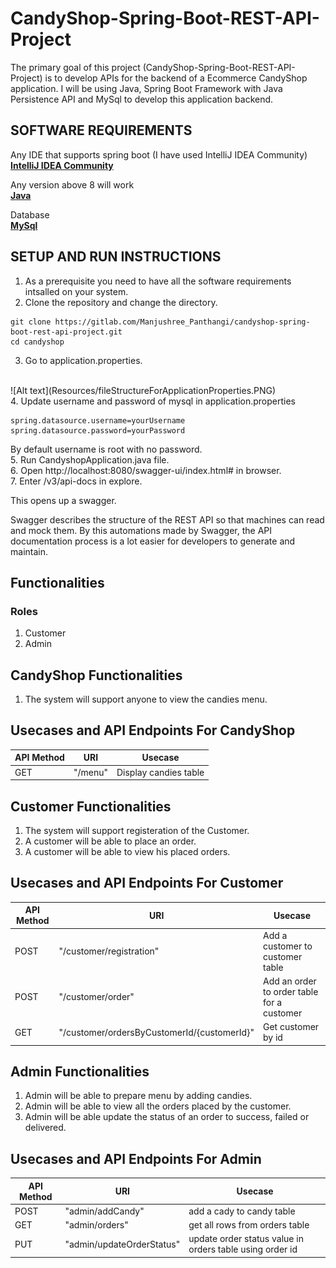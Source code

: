 # CandyShop-Spring-Boot-REST-API-Project

 The primary goal of this project (CandyShop-Spring-Boot-REST-API-Project) is to develop APIs for the backend of a Ecommerce CandyShop application. I will be using Java, Spring Boot Framework with Java Persistence API and MySql  to develop this application backend.

## SOFTWARE REQUIREMENTS

Any IDE that supports spring boot (I have used IntelliJ IDEA Community)
<br>
[**IntelliJ IDEA Community**](https://www.jetbrains.com/idea/download/#section=windows)

 
Any version above 8 will work
<br>
[**Java**](https://www.java.com/download/ie_manual.jsp)

Database
<br>
[**MySql**](https://www.mysql.com/downloads/)



## SETUP AND RUN INSTRUCTIONS

1. As a prerequisite you need to have all the software requirements intsalled on your system.
2. Clone the repository and change the directory.

```
git clone https://gitlab.com/Manjushree_Panthangi/candyshop-spring-boot-rest-api-project.git
cd candyshop

```

 3. Go to application.properties.
<br>
    ![Alt text](Resources/fileStructureForApplicationProperties.PNG)
<br>
4. Update username and password of mysql in application.properties


```
spring.datasource.username=yourUsername
spring.datasource.password=yourPassword
```
   
By default username is root with no password.
<br>
5. Run CandyshopApplication.java file.
<br>
6. Open http://localhost:8080/swagger-ui/index.html# in browser.
<br>
7.  Enter /v3/api-docs in explore.

This opens up a swagger.

Swagger describes the structure of the REST API so that machines can read and mock them.
By this automations made by Swagger, the API documentation process is a lot easier for developers to generate and maintain.



## Functionalities

### Roles
1. Customer
2. Admin

## CandyShop Functionalities

1. The system will support anyone to view the candies menu.

## Usecases and API Endpoints For CandyShop
| API Method        | URI           | Usecase  |
| ------------- |-------------|-----|
| GET    | "/menu"     |   Display candies table|

## Customer Functionalities

 1. The system will support registeration of the Customer.
 2. A customer will be able to place an order.
 3. A customer will be able to view his placed orders.


## Usecases and API Endpoints For Customer
| API Method        | URI           | Usecase  |
| ------------- |---------------|-----|
| POST    | "/customer/registration"     |   Add a customer to customer table|
| POST      | "/customer/order" | Add an order to order table for a customer|
| GET      | "/customer/ordersByCustomerId/{customerId}" | Get customer by id |

## Admin Functionalities

 1. Admin will be able to prepare menu by adding candies.
 2. Admin will be able to view all the orders placed by the customer.
 3. Admin will be able update the status of an order to success, failed or delivered.

## Usecases and API Endpoints For Admin
| API Method        | URI           | Usecase  |
| ------------- |-------------|-----|
| POST    | "admin/addCandy"     |   add a cady to candy table|
| GET      | "admin/orders" | get all rows from orders table |
| PUT      | "admin/updateOrderStatus" | update order status value in orders table using order id|

